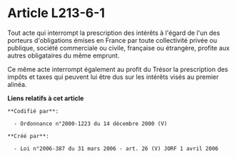 # Article L213-6-1

Tout acte qui interrompt la prescription des intérêts à l'égard de l'un des porteurs d'obligations émises en France par toute
collectivité privée ou publique, société commerciale ou civile, française ou étrangère, profite aux autres obligataires du
même emprunt.

Ce même acte interrompt également au profit du Trésor la prescription des impôts et taxes qui peuvent lui être dus sur les
intérêts visés au premier alinéa.

**Liens relatifs à cet article**

	**Codifié par**:

	  - Ordonnance n°2000-1223 du 14 décembre 2000 (V)

	**Créé par**:

	  - Loi n°2006-387 du 31 mars 2006 - art. 26 (V) JORF 1 avril 2006
